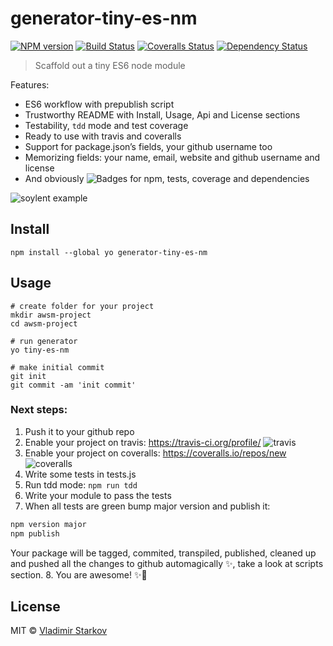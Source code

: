 # generator-tiny-es-nm

[![NPM version][npm-image]][npm-url]
[![Build Status][travis-image]][travis-url]
[![Coveralls Status][coveralls-image]][coveralls-url]
[![Dependency Status][depstat-image]][depstat-url]

> Scaffold out a tiny ES6 node module

Features:

* ES6 workflow with prepublish script
* Trustworthy README with Install, Usage, Api and License sections
* Testability, `tdd` mode and test coverage
* Ready to use with travis and coveralls
* Support for package.json’s fields, your github username too
* Memorizing fields: your name, email, website and github username and license
* And obviously ![Badges][badges] for npm, tests, coverage and dependencies

[badges]: https://img.shields.io/badge/with-badges-brightgreen.svg?style=flat-square

![soylent example](http://i.imgur.com/10C4sIn.png)

## Install

    npm install --global yo generator-tiny-es-nm

## Usage

    # create folder for your project
    mkdir awsm-project
    cd awsm-project

    # run generator
    yo tiny-es-nm

    # make initial commit
    git init
    git commit -am 'init commit'


### Next steps:

1. Push it to your github repo
2. Enable your project on travis: https://travis-ci.org/profile/
  ![travis](http://i.imgur.com/mN4EvhC.png)
3. Enable your project on coveralls: https://coveralls.io/repos/new
  ![coveralls](http://i.imgur.com/ApfXMLl.png)
4. Write some tests in tests.js
5. Run tdd mode: `npm run tdd`
6. Write your module to pass the tests
7. When all tests are green bump major version and publish it:
  ```js
  npm version major
  npm publish
  ```
  Your package will be tagged, commited, transpiled, published, cleaned up and pushed all the changes to github automagically ✨, take a look at scripts section.
8. You are awesome! ✨💫

## License

MIT © [Vladimir Starkov](https://iamstarkov.com/)

[npm-url]: https://npmjs.org/package/generator-tiny-es-nm
[npm-image]: https://img.shields.io/npm/v/generator-tiny-es-nm.svg?style=flat-square

[travis-url]: https://travis-ci.org/iamstarkov/generator-tiny-es-nm
[travis-image]: https://img.shields.io/travis/iamstarkov/generator-tiny-es-nm.svg?style=flat-square

[coveralls-url]: https://coveralls.io/r/iamstarkov/generator-tiny-es-nm
[coveralls-image]: https://img.shields.io/coveralls/iamstarkov/generator-tiny-es-nm.svg?style=flat-square

[depstat-url]: https://david-dm.org/iamstarkov/generator-tiny-es-nm
[depstat-image]: https://david-dm.org/iamstarkov/generator-tiny-es-nm.svg?style=flat-square
